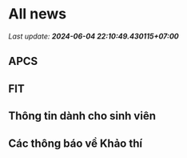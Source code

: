 # All news
_Last update: **2024-06-04 22:10:49.430115+07:00**_
## APCS
## FIT

## Thông tin dành cho sinh viên

## Các thông báo về Khảo thí
